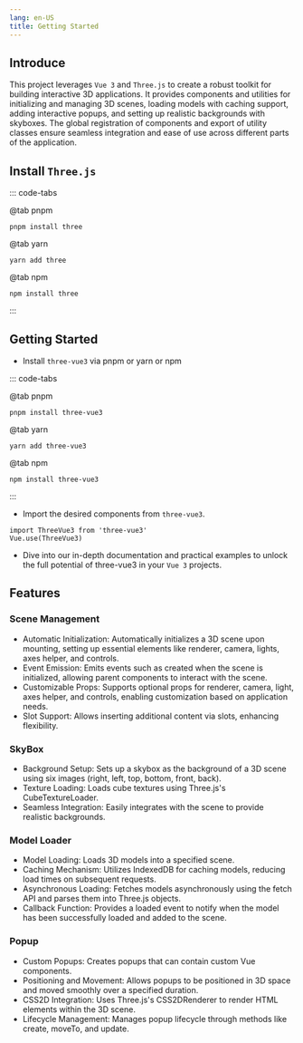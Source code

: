 ```yaml
---
lang: en-US
title: Getting Started
---
```


## Introduce

This project leverages `Vue 3` and `Three.js` to create a robust toolkit for building interactive 3D applications. It provides components and utilities for initializing and managing 3D scenes, loading models with caching support, adding interactive popups, and setting up realistic backgrounds with skyboxes. The global registration of components and export of utility classes ensure seamless integration and ease of use across different parts of the application.

## Install `Three.js`

::: code-tabs

@tab pnpm

```bash:no-line-numbers
pnpm install three
```

@tab yarn

```bash:no-line-numbers
yarn add three
```

@tab npm

```bash:no-line-numbers
npm install three
```

:::

## Getting Started

- Install `three-vue3` via pnpm or yarn or npm

::: code-tabs

@tab pnpm

```bash:no-line-numbers
pnpm install three-vue3
```

@tab yarn

```bash:no-line-numbers
yarn add three-vue3
```

@tab npm

```bash:no-line-numbers
npm install three-vue3
```

:::

- Import the desired components from `three-vue3`.

```js:no-line-numbers
import ThreeVue3 from 'three-vue3'
Vue.use(ThreeVue3)
```

- Dive into our in-depth documentation and practical examples to unlock the full potential of three-vue3 in your `Vue 3` projects.

## Features

### Scene Management

- Automatic Initialization: Automatically initializes a 3D scene upon mounting, setting up essential elements like renderer, camera, lights, axes helper, and controls.
- Event Emission: Emits events such as created when the scene is initialized, allowing parent components to interact with the scene.
- Customizable Props: Supports optional props for renderer, camera, light, axes helper, and controls, enabling customization based on application needs.
- Slot Support: Allows inserting additional content via slots, enhancing flexibility.

### SkyBox

- Background Setup: Sets up a skybox as the background of a 3D scene using six images (right, left, top, bottom, front, back).
- Texture Loading: Loads cube textures using Three.js's CubeTextureLoader.
- Seamless Integration: Easily integrates with the scene to provide realistic backgrounds.

### Model Loader

- Model Loading: Loads 3D models into a specified scene.
- Caching Mechanism: Utilizes IndexedDB for caching models, reducing load times on subsequent requests.
- Asynchronous Loading: Fetches models asynchronously using the fetch API and parses them into Three.js objects.
- Callback Function: Provides a loaded event to notify when the model has been successfully loaded and added to the scene.

### Popup

- Custom Popups: Creates popups that can contain custom Vue components.
- Positioning and Movement: Allows popups to be positioned in 3D space and moved smoothly over a specified duration.
- CSS2D Integration: Uses Three.js's CSS2DRenderer to render HTML elements within the 3D scene.
- Lifecycle Management: Manages popup lifecycle through methods like create, moveTo, and update.
